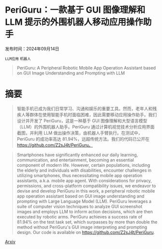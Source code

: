 # PeriGuru：一款基于 GUI 图像理解和 LLM 提示的外围机器人移动应用操作助手

发布时间：2024年09月14日

`LLM应用` `机器人`

> PeriGuru: A Peripheral Robotic Mobile App Operation Assistant based on GUI Image Understanding and Prompting with LLM

# 摘要

> 智能手机已成为我们日常学习、沟通和娱乐的重要工具。然而，老年人和残疾人等群体在使用智能手机时面临困难，因此需要移动应用操作助手。我们设计并开发了 PeriGuru，这是一种基于 GUI 图像理解和大型语言模型（LLM）的外围机器人助手。PeriGuru 通过计算机视觉技术分析应用界面截图，并利用 LLM 做出操作决策，由机器人手臂执行。在测试中，PeriGuru 的成功率高达 81.94%，远超传统方法。我们的代码已公开在 https://github.com/Z2sJ4t/PeriGuru。

> Smartphones have significantly enhanced our daily learning, communication, and entertainment, becoming an essential component of modern life. However, certain populations, including the elderly and individuals with disabilities, encounter challenges in utilizing smartphones, thus necessitating mobile app operation assistants, a.k.a. mobile app agent. With considerations for privacy, permissions, and cross-platform compatibility issues, we endeavor to devise and develop PeriGuru in this work, a peripheral robotic mobile app operation assistant based on GUI image understanding and prompting with Large Language Model (LLM). PeriGuru leverages a suite of computer vision techniques to analyze GUI screenshot images and employs LLM to inform action decisions, which are then executed by robotic arms. PeriGuru achieves a success rate of 81.94% on the test task set, which surpasses by more than double the method without PeriGuru's GUI image interpreting and prompting design. Our code is available on https://github.com/Z2sJ4t/PeriGuru.

[Arxiv](https://arxiv.org/abs/2409.09354)